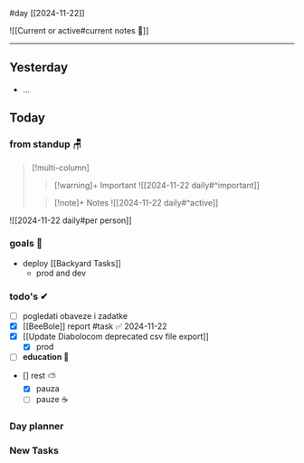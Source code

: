#day
[[2024-11-22]]

![[Current or active#current notes 📓]]

---
## Yesterday
- ...

## Today

### from standup 🪑

> [!multi-column]
>> [!warning]+ Important
>> ![[2024-11-22 daily#^important]]
>
>> [!note]+ Notes
>> ![[2024-11-22 daily#^active]]

![[2024-11-22 daily#per person]]

### goals 🏴
- deploy [[Backyard Tasks]]
	- prod and dev

### todo's ✔
- [ ] pogledati  obaveze i zadatke
- [x] [[BeeBole]] report #task ✅ 2024-11-22
- [x] [[Update Diabolocom deprecated csv file export]] 
	- [x] prod
- [ ] **education 🎒**
- [] rest ⛅ 
	- [x] pauza 
	- [ ] pauze ☕ 

### Day planner

### New Tasks
